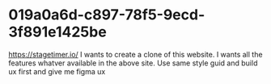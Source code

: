 # 019a0a6d-c897-78f5-9ecd-3f891e1425be
https://stagetimer.io/  I wants to create a clone of this website. I wants all the features whatver available in the above site. Use same style guid and build ux first and give me figma ux
